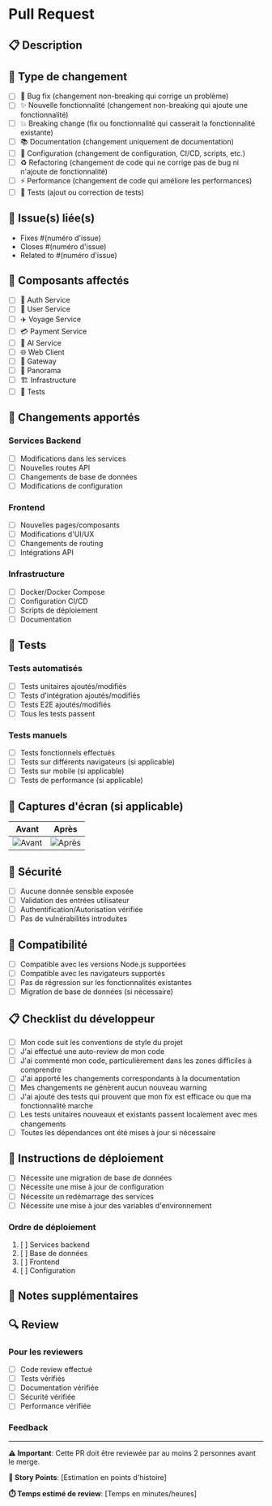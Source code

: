 # Pull Request

## 📋 Description

<!-- Décrivez brièvement les changements apportés dans cette PR -->

## 🎯 Type de changement

- [ ] 🐛 Bug fix (changement non-breaking qui corrige un problème)
- [ ] ✨ Nouvelle fonctionnalité (changement non-breaking qui ajoute une fonctionnalité)
- [ ] 💥 Breaking change (fix ou fonctionnalité qui casserait la fonctionnalité existante)
- [ ] 📚 Documentation (changement uniquement de documentation)
- [ ] 🔧 Configuration (changement de configuration, CI/CD, scripts, etc.)
- [ ] ♻️ Refactoring (changement de code qui ne corrige pas de bug ni n'ajoute de fonctionnalité)
- [ ] ⚡ Performance (changement de code qui améliore les performances)
- [ ] 🧪 Tests (ajout ou correction de tests)

## 🎫 Issue(s) liée(s)

<!-- Liez les issues relatives à cette PR -->
- Fixes #(numéro d'issue)
- Closes #(numéro d'issue)
- Related to #(numéro d'issue)

## 🧩 Composants affectés

- [ ] 🔐 Auth Service
- [ ] 👤 User Service
- [ ] ✈️ Voyage Service
- [ ] 💳 Payment Service
- [ ] 🤖 AI Service
- [ ] 🌐 Web Client
- [ ] 🔗 Gateway
- [ ] 🌅 Panorama
- [ ] 🏗️ Infrastructure
- [ ] 🧪 Tests

## 🔄 Changements apportés

<!-- Décrivez en détail les changements effectués -->

### Services Backend
- [ ] Modifications dans les services
- [ ] Nouvelles routes API
- [ ] Changements de base de données
- [ ] Modifications de configuration

### Frontend
- [ ] Nouvelles pages/composants
- [ ] Modifications d'UI/UX
- [ ] Changements de routing
- [ ] Intégrations API

### Infrastructure
- [ ] Docker/Docker Compose
- [ ] Configuration CI/CD
- [ ] Scripts de déploiement
- [ ] Documentation

## 🧪 Tests

<!-- Décrivez les tests effectués -->

### Tests automatisés
- [ ] Tests unitaires ajoutés/modifiés
- [ ] Tests d'intégration ajoutés/modifiés
- [ ] Tests E2E ajoutés/modifiés
- [ ] Tous les tests passent

### Tests manuels
- [ ] Tests fonctionnels effectués
- [ ] Tests sur différents navigateurs (si applicable)
- [ ] Tests sur mobile (si applicable)
- [ ] Tests de performance (si applicable)

## 📸 Captures d'écran (si applicable)

<!-- Ajoutez des captures d'écran pour les changements d'UI -->

| Avant | Après |
|-------|-------|
| ![Avant](url) | ![Après](url) |

## 🔐 Sécurité

- [ ] Aucune donnée sensible exposée
- [ ] Validation des entrées utilisateur
- [ ] Authentification/Autorisation vérifiée
- [ ] Pas de vulnérabilités introduites

## 📱 Compatibilité

- [ ] Compatible avec les versions Node.js supportées
- [ ] Compatible avec les navigateurs supportés
- [ ] Pas de régression sur les fonctionnalités existantes
- [ ] Migration de base de données (si nécessaire)

## 📋 Checklist du développeur

- [ ] Mon code suit les conventions de style du projet
- [ ] J'ai effectué une auto-review de mon code
- [ ] J'ai commenté mon code, particulièrement dans les zones difficiles à comprendre
- [ ] J'ai apporté les changements correspondants à la documentation
- [ ] Mes changements ne génèrent aucun nouveau warning
- [ ] J'ai ajouté des tests qui prouvent que mon fix est efficace ou que ma fonctionnalité marche
- [ ] Les tests unitaires nouveaux et existants passent localement avec mes changements
- [ ] Toutes les dépendances ont été mises à jour si nécessaire

## 🚀 Instructions de déploiement

<!-- Instructions spéciales pour le déploiement si nécessaire -->

- [ ] Nécessite une migration de base de données
- [ ] Nécessite une mise à jour de configuration
- [ ] Nécessite un redémarrage des services
- [ ] Nécessite une mise à jour des variables d'environnement

### Ordre de déploiement
1. [ ] Services backend
2. [ ] Base de données
3. [ ] Frontend
4. [ ] Configuration

## 📝 Notes supplémentaires

<!-- Toute information supplémentaire pour les reviewers -->

## 🔍 Review

### Pour les reviewers
- [ ] Code review effectué
- [ ] Tests vérifiés
- [ ] Documentation vérifiée
- [ ] Sécurité vérifiée
- [ ] Performance vérifiée

### Feedback
<!-- Espace pour les commentaires des reviewers -->

---

**⚠️ Important**: Cette PR doit être reviewée par au moins 2 personnes avant le merge.

**🎯 Story Points**: [Estimation en points d'histoire]

**⏱️ Temps estimé de review**: [Temps en minutes/heures]